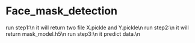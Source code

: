 # Face_mask_detection
run step1:\n
  it will return two file X.pickle and Y.pickle\n
run step2:\n
  it will return mask_model.h5\n
run step3:\n
  it predict data.\n
